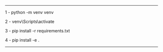 - - - - - - - - - - - - - - - - - - - - - - -

1 - python -m venv venv

2 - venv\Scripts\activate

3 - pip install -r requirements.txt

4 - pip install -e .

- - - - - - - - - - - - - - - - - - - - - - -

